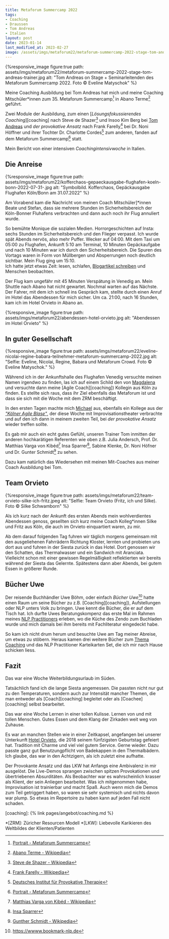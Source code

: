 ```yaml
---
title: Metaforum Summercamp 2022
tags:
- Coaching
- Draussen
- Tom Andreas
- Italien
layout: post
date: 2023-01-14
last_modified_at: 2023-02-27
image: /assets/imgs/metaforum22/metaforum-summercamp-2022-stage-tom-andreas-trainer.jpg
---
```

{%responsive_image figure:true 
path: assets/imgs/metaforum22/metaforum-summercamp-2022-stage-tom-andreas-trainer.jpg
alt: "Tom Andreas on Stage + Seminarleitenden des Metaforum Summercamp 2022. Foto © Eveline Matyschok" %}

Meine Coaching Ausbildung bei Tom Andreas hat mich und meine Coaching Mitschüler\*innen 
zum 35. Metaforum Summercamp[^mfp] in Abano Terme[^abano] geführt. 

Zwei Module der Ausbildung, 
zum einen [*Lösungsfokussierendes Coaching*][coaching]
nach Steve de Shazer[^steve] und Insoo Kim Berg bei [Tom Andreas](/tags/tom-andreas/) 
und *der provokative Ansatz* nach Frank Farelly[^ff] 
bei Dr. Noni Höffner und ihrer Tochter Dr. Charlotte Cordes[^provo] 
zum anderen, fanden auf dem Metaforum Summercamp[^mfp] statt.
 
Mein Bericht von einer intensiven *Coachingintensivwoche* in Italien.<!--break-->

## Die Anreise

{%responsive_image figure:true 
path: assets/imgs/metaforum22/kofferchaos-gepaeckausgabe-flughafen-koeln-bonn-2022-07-31-.jpg
alt: "Symbolbild. Kofferchaos, Gepäckausgabe Flughafen Köln/Bonn am 31.07.2022" %}

Am Vorabend kam die Nachricht von meinen Coach Mitschüler]\*innen Beate und Stefan, 
dass sie mehrere Stunden im Sicherheitsbereich der Köln-Bonner Fluhafens verbrachten
und dann auch noch ihr Flug annuliert wurde.  

So bemühte Monique die sozialen Medien.
Horrorgeschichten auf Insta: sechs Stunden im Sicherheitsbereich und den Flieger verpasst.
Ich wurde spät Abends nervös, also mehr Puffer. Wecker auf 04:00.
Mit dem Taxi um 05:00 zu Flughafen, Ankunft 5:10 am Terminal, 10 Minuten Gepäckaufgabe 
und nach 10 Minuten war ich durch den Sicherheitsbereich.
Die Spuren des Vortags waren in Form von Müllbergen und Absperrungen noch deutlich sichtbar.
Mein Flug ging um 15:10.   
Ich hatte jetzt etwas Zeit: lesen, schlafen, [Blogartikel schreiben](
/2022/08/15/5-jahre-rewe-digital-danke-auf-wiedersehen.html) und Menschen beobachten.

Der Flug kam ungefähr mit 45 Minuten Verspätung in Venedig an. 
Mein Shuttle nach Abano hat nicht gewartet.
Nochmal warten auf das Nächste.
Der Fahrer, mit dem ich schnell ins Gespräch kam, 
stellte durch einen Anruf im Hotel das Abendessen für mich sicher.
Um  ca. 21:00, nach 16 Stunden, kam ich im Hotel Orvieto in Abano an.

{%responsive_image figure:true 
path: assets/imgs/metaforum22/abendessen-hotel-orvieto.jpg
alt: "Abendessen im Hotel Orvieto" %}

## In guter Gesellschaft

{%responsive_image figure:true 
path: assets/imgs/metaforum22/eveline-nicolai-regine-babara-teilnehmer-metaforum-summercamp-2022.jpg
alt: "Selfie: Eveline, Nicolai, Regine, Babara und Metaforum Crowd. Foto © Eveline Matyschok." %}

Während ich in der Ankunftshalle des Flughafen Venedig 
versuchte meinen Namen irgendwo zu finden,
las ich auf einem Schild den von [Magdalena](
https://maera.de/ueber-uns/magdalena-richtarski/)
und versuchte dann meine [Agile Coach][coaching])
Kollegin aus Köln zu finden.
Es stellte sich raus, dass ihr Ziel ebenfalls das Metaforum ist
und dass sie sich mit die Woche mit dem ZRM beschäftigt.

In den ersten Tagen machte mich [Michael](https://agile-aspects.michaelmahlberg.com/) aus, 
ebenfalls ein Kollege aus der [*"Kölner Agile Blase"*](
/agile-meetups-events-koeln-nrw.html), 
der diese Woche mit Improvisationstheater verbrachte
und auf den ich dann in meinem zweiten Teil, 
bei *der provokative Ansatz* wieder treffen sollte.

Es gab mir auch ein echt gutes Gefühl, unseren Trainer Tom 
inmitten der anderen hochkarätigen Referenten
wie oben z.B. Julia Andersch, Prof. Dr. Matthias Varga von Kibéd[^varga] 
Insa Sparrer[^sparrer], Sabine Klenke, Dr. Noni Höfner 
und Dr. Gunter Schmidt[^gs] zu sehen.

Dazu kam natürlich das Wiedersehen mit meinen Mit-Coaches 
aus meiner Coach Ausbildung bei Tom. 

## Team Orvieto

{%responsive_image figure:true 
path: assets/imgs/metaforum22/team-orvieto-silke-ich-fritz.jpeg
alt: "Selfie: Team Orvieto (Fritz, ich und Silke). Foto © Silke Schwamborn" %}

Als ich kurz nach der Ankunft des ersten Abends mein wohlverdientes Abendessen genoss, 
gesellten sich kurz meine Coach Kolleg\*innen Silke und Fritz aus Köln, 
die auch im Orvieto einquartiert waren, zu mir.

Ab dem darauf folgenden Tag fuhren wir täglich morgens gemeinsam 
mit den ausgeliehenen Fahrrädern Richtung Kloster, 
lernten und probieten uns dort aus und fuhren in der Siesta zurück in das Hotel.
Dort genossen wir den Schatten, das Thermalwasser und ein Sandwich mit Aranciata.
Vielleicht schon mit einer gewissen Regelmäßigkeit reflektierten 
wir bereits während der Siesta das Gelernte. 
Spätestens dann aber Abends, bei gutem Essen in größerer Runde.

## Bücher Uwe 

Der reisende Buchhändler Uwe Böhm, oder einfach *Bücher Uwe*[^bnlp]
hatte einen Raum um seine Bücher zu z.B. [Coaching][coaching]), 
Aufstellungen oder NLP unters Volk zu bringen.
Uwe kennt die Bücher, die er auf dem Tisch hat.
Ich durfte Uwes Beratungskompenz das erste Mal im Rahmen 
meines [NLP Practitioners](/2022/03/31/nlp-practitioner.html)
erleben, wo die Küche des Zendo zum Buchladen wurde 
und mich damals bei ihm bereits mit Fachliteratur eingedeckt habe.

So kam ich nicht drum herum und besuchte Uwe am Tag meiner Abreise,
um etwas zu stöbern. Heraus kamen drei weitere Bücher zum [Thema Coaching](
/tags/coaching/) und das NLP Practitioner Karteikarten Set, 
die ich mir nach Hause schicken liess.

## Fazit

Das war eine Woche Weiterbildungsurlaub im Süden.

Tatsächlich fand ich die lange Siesta angemessen.
Die passten nicht nur gut zu den Temperaturen, 
sondern auch zur Intensität mancher Themen,
die man entweder als [Coach][coaching] begleitet 
oder als [Coachee][coaching] selbst bearbeitet.

Das war eine Woche Lernen in einer tollen Kulisse. 
Lernen von und mit tollen Menschen.
Gutes Essen und dem Klang der Zirkaden weit weg von Zuhause.

Es war an manchen Stellen wie in einer Zeitkapsel,
angefangen bei unserer Unterkunft [Hotel Orvieto](https://www.termeorvieto.it/de/),
die 2018 seinem fünfzigsten Geburtstag gefeiert hat. 
Tradition mit Charme und viel viel gutem Service. 
Gerne wieder. 
Dazu passte ganz gut Benutzungpflicht von Badekappen in den Thermalbädern.
Ich glaube, das war in den Achtzigern, als ich zuletzt eine aufhatte.

Der Provokante Ansatz und das LKW hat Anfangs eine Ambivalenz in mir ausgelöst.
Die Live-Demos sprangen zwischen spitzen Provokationen und übertriebenen Absurditäten. 
Als Beobachter war es wahrscheinlich krasser als Klient, 
der sein Anliegen bearbeitet.
Was ich mitgenommen habe, Improvisation ist trainierbar und macht Spaß.
Auch wenn mich die Demos zum Teil getriggert haben, 
so waren sie sehr systemisch und nichts davon war plump.
So etwas im Repertoire zu haben kann auf jeden Fall nicht schaden.

[^mfp]: [Portrait - Metaforum Summercamp](https://www.metaforum-sommercamp.com/portrait)
[^abano]: [Abano Terme - Wikipedia](https://de.wikipedia.org/wiki/Abano_Terme)
[^provo]: [Deutsches Institut für Provokative Therapie](https://provokativ.com/)
[^referenten2022]: [Seminarleitende SommerCamp 2022](https://www.metaforum-sommercamp.com/seminarleitende-2022)
[^steve]: [Steve de Shazer - Wikipedia](https://de.wikipedia.org/wiki/Steve_de_Shazer)
[^ff]: [Frank Farelly - Wikipedia](https://de.wikipedia.org/wiki/Frank_Farrelly)
[^magda]: [MAERA.de: Magdalena Richtarski](https://maera.de/ueber-uns/magdalena-richtarski/)	
[^gs]: [Gunther Schmidt - Wikipedia](https://de.wikipedia.org/wiki/Gunther_Schmidt_(Mediziner))
[^varga]: [Matthias Varga von Kibéd - Wikipedia](https://de.wikipedia.org/wiki/Matthias_Varga_von_Kib%C3%A9d)
[^sparrer]: [Insa Sparrer](https://de.wikipedia.org/wiki/Insa_Sparrer)
[^sys]: [Beratung ohne Ratschlag : systemisches Coaching für Führungskräfte und BeraterInnen von Soja Radatz](https://portal.dnb.de/opac.htm?referrer=Wikipedia&method=enhancedSearch&index=num&term=9783902155016&operator=and)
[^bnlp]: <https://wwww.bookmark-nlp.de>

[coaching]: {% link pages/angebot/coaching.md %} 

*[ZRM]: Züricher Resourcen Modell
*[LKW]: Liebevolle Karikieren des Weltbildes der Klienten/Patienten

